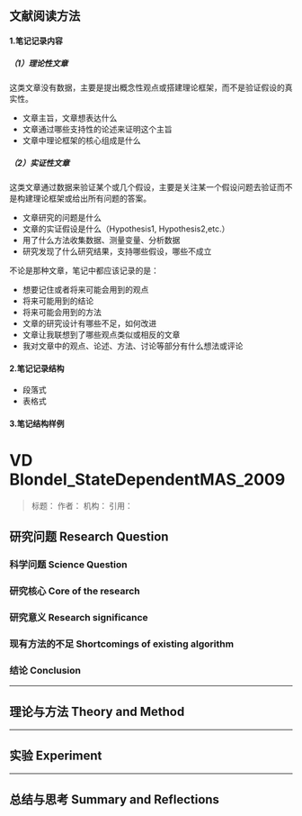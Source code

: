 ## 文献阅读方法

#### 1.笔记记录内容

##### （1）理论性文章

​	这类文章没有数据，主要是提出概念性观点或搭建理论框架，而不是验证假设的真实性。

- 文章主旨，文章想表达什么
- 文章通过哪些支持性的论述来证明这个主旨
- 文章中理论框架的核心组成是什么

##### （2）实证性文章

​	这类文章通过数据来验证某个或几个假设，主要是关注某一个假设问题去验证而不是构建理论框架或给出所有问题的答案。

- 文章研究的问题是什么
- 文章的实证假设是什么（Hypothesis1, Hypothesis2,etc.）
- 用了什么方法收集数据、测量变量、分析数据
- 研究发现了什么研究结果，支持哪些假设，哪些不成立



不论是那种文章，笔记中都应该记录的是：

- 想要记住或者将来可能会用到的观点
- 将来可能用到的结论
- 将来可能会用到的方法
- 文章的研究设计有哪些不足，如何改进
- 文章让我联想到了哪些观点类似或相反的文章
- 我对文章中的观点、论述、方法、讨论等部分有什么想法或评论

#### 2.笔记记录结构

- 段落式
- 表格式

#### 3.笔记结构样例

# VD Blondel_StateDependentMAS_2009

> 标题：
> 作者：
> 机构：
> 引用：

## 研究问题 Research Question

### 科学问题 Science Question



### 研究核心 Core of the research



### 研究意义 Research significance



### 现有方法的不足 Shortcomings of existing algorithm



### 结论 Conclusion



------

## 理论与方法 Theory and Method



------

## 实验 Experiment



------

## 总结与思考 Summary and Reflections

